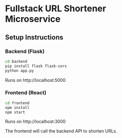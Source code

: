# Fullstack URL Shortener Microservice

## Setup Instructions

### Backend (Flask)
```bash
cd backend
pip install flask flask-cors
python app.py
```
Runs on http://localhost:5000

### Frontend (React)
```bash
cd frontend
npm install
npm start
```
Runs on http://localhost:3000

The frontend will call the backend API to shorten URLs.
